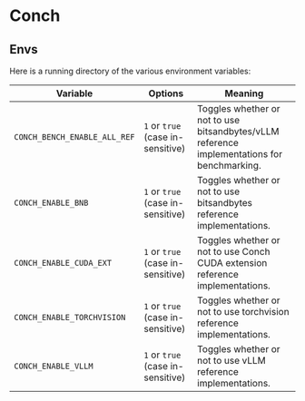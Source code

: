 # Conch

## Envs

Here is a running directory of the various environment variables:

| Variable | Options | Meaning |
| ---| ---| ---|
| `CONCH_BENCH_ENABLE_ALL_REF` | `1` or `true` (case in-sensitive) | Toggles whether or not to use bitsandbytes/vLLM reference implementations for benchmarking. |
| `CONCH_ENABLE_BNB` | `1` or `true` (case in-sensitive) | Toggles whether or not to use bitsandbytes reference implementations. |
| `CONCH_ENABLE_CUDA_EXT` | `1` or `true` (case in-sensitive) | Toggles whether or not to use Conch CUDA extension reference implementations. |
| `CONCH_ENABLE_TORCHVISION` | `1` or `true` (case in-sensitive) | Toggles whether or not to use torchvision reference implementations. |
| `CONCH_ENABLE_VLLM` | `1` or `true` (case in-sensitive) | Toggles whether or not to use vLLM reference implementations. |
